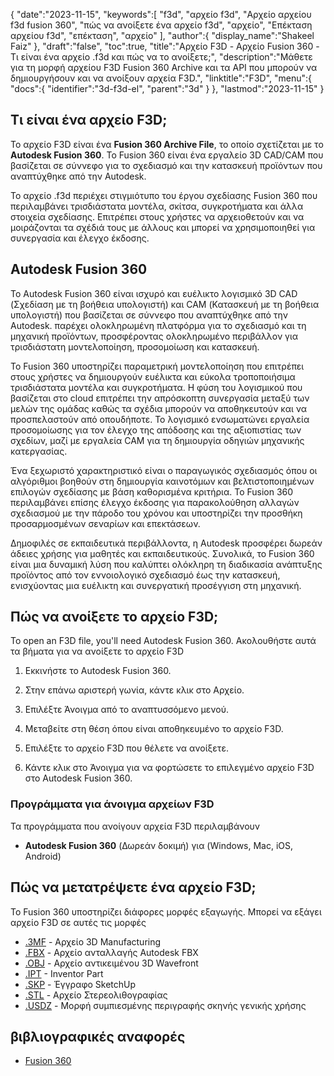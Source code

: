 {
   "date":"2023-11-15",
   "keywords":[
"f3d",
"αρχείο f3d",
"Αρχείο αρχείου f3d fusion 360",
"πώς να ανοίξετε ένα αρχείο f3d",
"αρχείο",
"Επέκταση αρχείου f3d",
"επέκταση",
"αρχείο"
],
   "author":{
      "display_name":"Shakeel Faiz"
},
   "draft":"false",
   "toc":true,
   "title":"Αρχείο F3D - Αρχείο Fusion 360 - Τι είναι ένα αρχείο .f3d και πώς να το ανοίξετε;",
   "description":"Μάθετε για τη μορφή αρχείου F3D Fusion 360 Archive και τα API που μπορούν να δημιουργήσουν και να ανοίξουν αρχεία F3D.",
   "linktitle":"F3D",
   "menu":{
      "docs":{
         "identifier":"3d-f3d-el",
         "parent":"3d"
}
},
   "lastmod":"2023-11-15"
}

## Τι είναι ένα αρχείο F3D;

Το αρχείο F3D είναι ένα **Fusion 360 Archive File**, το οποίο σχετίζεται με το **Autodesk Fusion 360**. Το Fusion 360 είναι ένα εργαλείο 3D CAD/CAM που βασίζεται σε σύννεφο για το σχεδιασμό και την κατασκευή προϊόντων που αναπτύχθηκε από την Autodesk.

Το αρχείο .f3d περιέχει στιγμιότυπο του έργου σχεδίασης Fusion 360 που περιλαμβάνει τρισδιάστατα μοντέλα, σκίτσα, συγκροτήματα και άλλα στοιχεία σχεδίασης. Επιτρέπει στους χρήστες να αρχειοθετούν και να μοιράζονται τα σχέδιά τους με άλλους και μπορεί να χρησιμοποιηθεί για συνεργασία και έλεγχο έκδοσης.

## Autodesk Fusion 360

Το Autodesk Fusion 360 είναι ισχυρό και ευέλικτο λογισμικό 3D CAD (Σχεδίαση με τη βοήθεια υπολογιστή) και CAM (Κατασκευή με τη βοήθεια υπολογιστή) που βασίζεται σε σύννεφο που αναπτύχθηκε από την Autodesk. παρέχει ολοκληρωμένη πλατφόρμα για το σχεδιασμό και τη μηχανική προϊόντων, προσφέροντας ολοκληρωμένο περιβάλλον για τρισδιάστατη μοντελοποίηση, προσομοίωση και κατασκευή.

Το Fusion 360 υποστηρίζει παραμετρική μοντελοποίηση που επιτρέπει στους χρήστες να δημιουργούν ευέλικτα και εύκολα τροποποιήσιμα τρισδιάστατα μοντέλα και συγκροτήματα. Η φύση του λογισμικού που βασίζεται στο cloud επιτρέπει την απρόσκοπτη συνεργασία μεταξύ των μελών της ομάδας καθώς τα σχέδια μπορούν να αποθηκευτούν και να προσπελαστούν από οπουδήποτε. Το λογισμικό ενσωματώνει εργαλεία προσομοίωσης για τον έλεγχο της απόδοσης και της αξιοπιστίας των σχεδίων, μαζί με εργαλεία CAM για τη δημιουργία οδηγιών μηχανικής κατεργασίας.

Ένα ξεχωριστό χαρακτηριστικό είναι ο παραγωγικός σχεδιασμός όπου οι αλγόριθμοι βοηθούν στη δημιουργία καινοτόμων και βελτιστοποιημένων επιλογών σχεδίασης με βάση καθορισμένα κριτήρια. Το Fusion 360 περιλαμβάνει επίσης έλεγχο έκδοσης για παρακολούθηση αλλαγών σχεδιασμού με την πάροδο του χρόνου και υποστηρίζει την προσθήκη προσαρμοσμένων σεναρίων και επεκτάσεων.

Δημοφιλές σε εκπαιδευτικά περιβάλλοντα, η Autodesk προσφέρει δωρεάν άδειες χρήσης για μαθητές και εκπαιδευτικούς. Συνολικά, το Fusion 360 είναι μια δυναμική λύση που καλύπτει ολόκληρη τη διαδικασία ανάπτυξης προϊόντος από τον εννοιολογικό σχεδιασμό έως την κατασκευή, ενισχύοντας μια ευέλικτη και συνεργατική προσέγγιση στη μηχανική.

## Πώς να ανοίξετε το αρχείο F3D;

To open an F3D file, you'll need Autodesk Fusion 360. Ακολουθήστε αυτά τα βήματα για να ανοίξετε το αρχείο F3D

1. Εκκινήστε το Autodesk Fusion 360.

1. Στην επάνω αριστερή γωνία, κάντε κλικ στο Αρχείο.

1. Επιλέξτε Άνοιγμα από το αναπτυσσόμενο μενού.

1. Μεταβείτε στη θέση όπου είναι αποθηκευμένο το αρχείο F3D.

1. Επιλέξτε το αρχείο F3D που θέλετε να ανοίξετε.

1. Κάντε κλικ στο Άνοιγμα για να φορτώσετε το επιλεγμένο αρχείο F3D στο Autodesk Fusion 360.

### Προγράμματα για άνοιγμα αρχείων F3D

Τα προγράμματα που ανοίγουν αρχεία F3D περιλαμβάνουν

- **Autodesk Fusion 360** (Δωρεάν δοκιμή) για (Windows, Mac, iOS, Android)

## Πώς να μετατρέψετε ένα αρχείο F3D;

Το Fusion 360 υποστηρίζει διάφορες μορφές εξαγωγής. Μπορεί να εξάγει αρχείο F3D σε αυτές τις μορφές

- [.3MF](/3d/3mf/) - Αρχείο 3D Manufacturing
- [.FBX](/3d/fbx/) - Αρχείο ανταλλαγής Autodesk FBX
- [.OBJ](/3d/obj/) - Αρχείο αντικειμένου 3D Wavefront
- [.IPT](/3d/ipt/) - Inventor Part
- [.SKP](/image/skp/) - Έγγραφο SketchUp
- [.STL](/cad/stl/) - Αρχείο Στερεολιθογραφίας
- [.USDZ](/3d/usdz/) - Μορφή συμπιεσμένης περιγραφής σκηνής γενικής χρήσης

## βιβλιογραφικές αναφορές
* [Fusion 360](https://en.wikipedia.org/wiki/Fusion_360)



